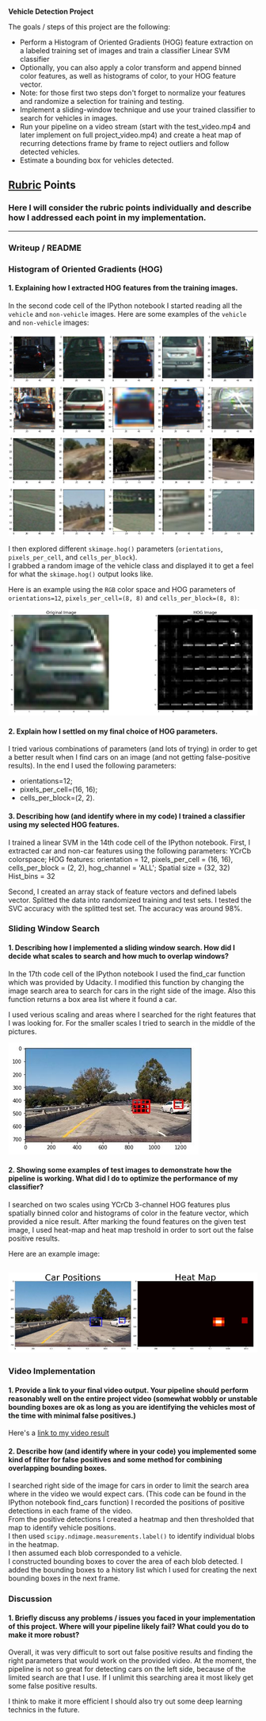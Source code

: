 **Vehicle Detection Project**

The goals / steps of this project are the following:

* Perform a Histogram of Oriented Gradients (HOG) feature extraction on a labeled training set of images and train a classifier Linear SVM classifier
* Optionally, you can also apply a color transform and append binned color features, as well as histograms of color, to your HOG feature vector. 
* Note: for those first two steps don't forget to normalize your features and randomize a selection for training and testing.
* Implement a sliding-window technique and use your trained classifier to search for vehicles in images.
* Run your pipeline on a video stream (start with the test_video.mp4 and later implement on full project_video.mp4) and create a heat map of recurring detections frame by frame to reject outliers and follow detected vehicles.
* Estimate a bounding box for vehicles detected.

[//]: # (Image References)
[image1]: ./output_images/Vehicles.JPG
[image2]: ./output_images/Non-vehicles.JPG
[image3]: ./output_images/HOG_image.JPG
[image4]: ./output_images/boxes.JPG
[image5]: ./output_images/Heatmap.JPG
[video1]: ./project_video.mp4

## [Rubric](https://review.udacity.com/#!/rubrics/513/view) Points
### Here I will consider the rubric points individually and describe how I addressed each point in my implementation.  

---
### Writeup / README

### Histogram of Oriented Gradients (HOG)

#### 1. Explaining how I extracted HOG features from the training images.
 

In the second code cell of the IPython notebook I started reading all the `vehicle` and `non-vehicle` images. 
Here are some examples of the `vehicle` and `non-vehicle` images:

![Vehicles][image1]
![Non-vehicles][image2]

I then explored different `skimage.hog()` parameters (`orientations`, `pixels_per_cell`, and `cells_per_block`).  
I grabbed a random image of the vehicle class and displayed it to get a feel for what the `skimage.hog()` output looks like.

Here is an example using the `RGB` color space and HOG parameters of `orientations=12`, `pixels_per_cell=(8, 8)` and `cells_per_block=(8, 8)`:


![HOG_image][image3]



#### 2. Explain how I settled on my final choice of HOG parameters.

I tried various combinations of parameters (and lots of trying) in order to get a better result when I find cars on an image (and not getting false-positive results). 
In the end I used the following parameters: 
* orientations=12;
* pixels_per_cell=(16, 16);
* cells_per_block=(2, 2).


#### 3. Describing how (and identify where in my code) I trained a classifier using my selected HOG features.

I trained a linear SVM in the 14th code cell of the IPython notebook. 
First, I extracted car and non-car features using the following parameters: 
	YCrCb colorspace; 
	HOG features: orientation = 12, pixels_per_cell = (16, 16), cells_per_block = (2, 2), hog_channel = 'ALL';
	Spatial size = (32, 32)
	Hist_bins = 32

Second, I created an array stack of feature vectors and defined labels vector. Splitted the data into randomized training and test sets.
I tested the SVC accuracy with the splitted test set. The accuracy was around 98%.


### Sliding Window Search

#### 1. Describing how I implemented a sliding window search.  How did I decide what scales to search and how much to overlap windows?

In the 17th code cell of the IPython notebook I used the find_car function which was provided by Udacity. 
I modified this function by changing the image search area to search for cars in the right side of the image. Also this function returns a box area list where it found a car.

I used verious scaling and areas where I searched for the right features that I was looking for. For the smaller scales I tried to search in the middle of the pictures.


![Boxes][image4]

#### 2. Showing some examples of test images to demonstrate how the pipeline is working.  What did I do to optimize the performance of my classifier?

I searched on two scales using YCrCb 3-channel HOG features plus spatially binned color and histograms of color in the feature vector, which provided a nice result.
After marking the found features on the given test image, I used heat-map and heat map treshold in order to sort out the false positive results.

Here are an example image:

![Heatmap][image5]
---

### Video Implementation

#### 1. Provide a link to your final video output.  Your pipeline should perform reasonably well on the entire project video (somewhat wobbly or unstable bounding boxes are ok as long as you are identifying the vehicles most of the time with minimal false positives.)
Here's a [link to my video result](./project_output.mp4)


#### 2. Describe how (and identify where in your code) you implemented some kind of filter for false positives and some method for combining overlapping bounding boxes.

I searched right side of the image for cars in order to limit the search area where in the video we would expect cars. (This code can be found in the IPython notebook find_cars function)
I recorded the positions of positive detections in each frame of the video.  
From the positive detections I created a heatmap and then thresholded that map to identify vehicle positions.  
I then used `scipy.ndimage.measurements.label()` to identify individual blobs in the heatmap.  
I then assumed each blob corresponded to a vehicle.  
I constructed bounding boxes to cover the area of each blob detected.
I added the bounding boxes to a history list which I used for creating the next bounding boxes in the next frame.



### Discussion

#### 1. Briefly discuss any problems / issues you faced in your implementation of this project.  Where will your pipeline likely fail?  What could you do to make it more robust?

Overall, it was very difficult to sort out false positive results and finding the right parameters that would work on the provided video.
At the moment, the pipeline is not so great for detecting cars on the left side, because of the limited search are that I use. 
If I unlimit this searching area it most likely get some false positive results.

I think to make it more efficient I should also try out some deep learning technics in the future.


